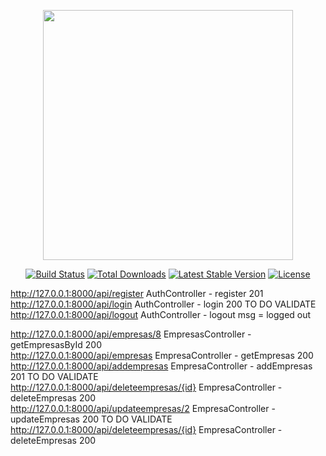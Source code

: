 <p align="center"><a href="https://laravel.com" target="_blank"><img src="https://raw.githubusercontent.com/laravel/art/master/logo-lockup/5%20SVG/2%20CMYK/1%20Full%20Color/laravel-logolockup-cmyk-red.svg" width="400"></a></p>

<p align="center">
<a href="https://travis-ci.org/laravel/framework"><img src="https://travis-ci.org/laravel/framework.svg" alt="Build Status"></a>
<a href="https://packagist.org/packages/laravel/framework"><img src="https://img.shields.io/packagist/dt/laravel/framework" alt="Total Downloads"></a>
<a href="https://packagist.org/packages/laravel/framework"><img src="https://img.shields.io/packagist/v/laravel/framework" alt="Latest Stable Version"></a>
<a href="https://packagist.org/packages/laravel/framework"><img src="https://img.shields.io/packagist/l/laravel/framework" alt="License"></a>
</p>

									
http://127.0.0.1:8000/api/register			AuthController - register	201			
http://127.0.0.1:8000/api/login			AuthController - login	200	TO DO VALIDATE		
http://127.0.0.1:8000/api/logout			AuthController - logout	msg = logged out			
							
http://127.0.0.1:8000/api/empresas/8			EmpresasController - getEmpresasById	200			
http://127.0.0.1:8000/api/empresas			EmpresaController - getEmpresas	200			
http://127.0.0.1:8000/api/addempresas			EmpresaController - addEmpresas	201	TO DO VALIDATE		
http://127.0.0.1:8000/api/deleteempresas/{id}			EmpresaController - deleteEmpresas	200			
http://127.0.0.1:8000/api/updateempresas/2			EmpresaController - updateEmpresas	200	TO DO VALIDATE		
http://127.0.0.1:8000/api/deleteempresas/{id}			EmpresaController - deleteEmpresas	200			


